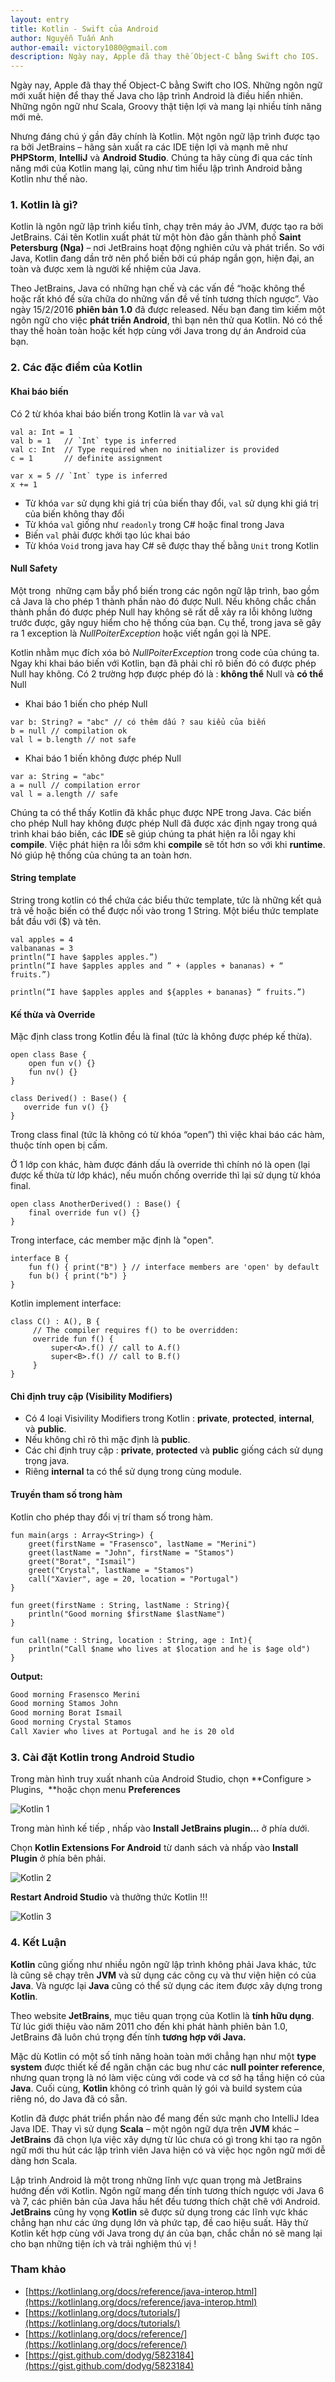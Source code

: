 ```yaml
---
layout: entry
title: Kotlin - Swift của Android
author: Nguyễn Tuấn Anh
author-email: victory1080@gmail.com
description: Ngày nay, Apple đã thay thế Object-C bằng Swift cho IOS.
---
```


Ngày nay, Apple đã thay thế Object-C bằng Swift cho IOS. Những ngôn ngữ mới xuất hiện để thay thế Java cho lập trình Android là điều hiển nhiên. Những ngôn ngữ như Scala, Groovy thật tiện lợi và mang lại nhiều tính năng mới mẻ.

Nhưng đáng chú ý gần đây chính là Kotlin. Một ngôn ngữ lập trình được tạo ra bởi JetBrains – hãng sản xuất ra các IDE tiện lợi và mạnh mẽ như **PHPStorm**, **IntelliJ** và **Android Studio**. Chúng ta hãy cùng đi qua các tính năng mới của Kotlin mang lại, cũng như tìm hiểu lập trình Android bằng Kotlin như thế nào.

### 1. Kotlin là gì?

Kotlin là ngôn ngữ lập trình kiểu tĩnh, chạy trên máy ảo JVM, được tạo ra bởi JetBrains. Cái tên Kotlin xuất phát từ một hòn đảo gần thành phố **Saint Petersburg (Nga)** – nơi JetBrains hoạt động nghiên cứu và phát triển. So với Java, Kotlin đang dần trở nên phổ biến bởi cú pháp ngắn gọn, hiện đại, an toàn và được xem là người kế nhiệm của Java.

Theo JetBrains, Java có những hạn chế và các vấn đề “hoặc không thể hoặc rất khó để sửa chữa do những vấn đề về tính tương thích ngược”. Vào ngày 15/2/2016 **phiên bản 1.0** đã được released. Nếu bạn đang tìm kiếm một ngôn ngữ cho việc **phát triển Android**, thì bạn nên thử qua Kotlin. Nó có thể thay thế hoàn toàn hoặc kết hợp cùng với Java trong dự án Android của bạn.


### 2. Các đặc điểm của Kotlin

#### Khai báo biến

Có 2 từ khóa khai báo biến trong Kotlin là `var` và `val`

```
val a: Int = 1
val b = 1   // `Int` type is inferred
val c: Int  // Type required when no initializer is provided
c = 1       // definite assignment
```

```
var x = 5 // `Int` type is inferred
x += 1
```

- Từ khóa `var` sử dụng khi giá trị của biến thay đổi, `val` sử dụng khi giá trị của biến không thay đổi
- Từ khóa `val` giống như `readonly` trong C# hoặc final trong Java
- Biến `val` phải được khởi tạo lúc khai báo
- Từ khóa `Void` trong java hay C# sẽ được thay thế bằng `Unit` trong Kotlin

#### Null Safety

Một trong  những cạm bẫy phổ biến trong các ngôn ngữ lập trình, bao gồm cả Java là cho phép 1 thành phần nào đó được Null. Nếu không chắc chắn thành phần đó được phép Null hay không sẽ rất dễ xảy ra lỗi không lường trước được, gây nguy hiểm cho hệ thống của bạn. Cụ thể, trong java sẽ gây ra 1 exception là *NullPoiterException* hoặc viết ngắn gọi là NPE.

Kotlin nhằm mục đích xóa bỏ *NullPoiterException* trong code của chúng ta. Ngay khi khai báo biến với Kotlin, bạn đã phải chỉ rõ biến đó có được phép Null hay không. Có 2 trường hợp được phép đó là : **không thể** Null và **có thể** Null

- Khai báo 1 biến cho phép Null
```
var b: String? = "abc" // có thêm dấu ? sau kiểu của biến
b = null // compilation ok
val l = b.length // not safe
```
- Khai báo 1 biến không được phép Null
```
var a: String = "abc"
a = null // compilation error
val l = a.length // safe
```

Chúng ta có thể thấy Kotlin đã khắc phục được NPE trong Java. Các biến cho phép Null hay không được phép Null đã được xác định ngay trong quá trình khai báo biến, các **IDE** sẽ giúp chúng ta phát hiện ra lỗi ngay khi **compile**. Việc phát hiện ra lỗi sớm khi **compile** sẽ tốt hơn so với khi **runtime**. Nó giúp hệ thống của chúng ta an toàn hơn.

#### String template

String trong kotlin có thể chứa các biểu thức template, tức là những kết quả trả về hoặc biến có thể được nối vào trong 1 String. Một biểu thức template bắt đầu với ($) và tên.

```
val apples = 4
valbananas = 3
println(“I have $apples apples.”)
println(“I have $apples apples and ” + (apples + bananas) + “ fruits.”)

println(“I have $apples apples and ${apples + bananas} “ fruits.”)
```

#### Kế thừa và Override

Mặc định class trong Kotlin đều là final (tức là không được phép kế thừa).
```
open class Base {
    open fun v() {}
    fun nv() {}
}

class Derived() : Base() {
   override fun v() {}
}
```

Trong class final (tức là không có từ khóa “open”) thì việc khai báo các hàm, thuộc tính open bị cấm.

Ở 1 lớp con khác, hàm được đánh dấu là override thì chính nó là open (lại được kế thừa từ lớp khác), nếu muốn chống override thì lại sử dụng từ khóa final.
```
open class AnotherDerived() : Base() {
    final override fun v() {}
}
```

Trong interface, các member mặc định là "open".
```
interface B {
    fun f() { print("B") } // interface members are 'open' by default
    fun b() { print("b") }
}
```

Kotlin implement interface:
```
class C() : A(), B {
     // The compiler requires f() to be overridden:
     override fun f() {
         super<A>.f() // call to A.f()
         super<B>.f() // call to B.f()
     }
}
```

#### Chỉ định truy cập (Visibility Modifiers)

- Có 4 loại Visivility Modifiers trong Kotlin : **private**, **protected**, **internal**, và **public**.
- Nếu không chỉ rõ thì mặc định là **public**.
- Các chỉ định truy cập : **private**, **protected** và **public** giống cách sử dụng trọng java.
- Riêng **internal** ta có thể sử dụng trong cùng module.

#### Truyền tham số trong hàm

Kotlin cho phép thay đổi vị trí tham số trong hàm.
```
fun main(args : Array<String>) { 
    greet(firstName = "Frasensco", lastName = "Merini") 
    greet(lastName = "John", firstName = "Stamos") 
    greet("Borat", "Ismail") 
    greet("Crystal", lastName = "Stamos") 
    call("Xavier", age = 20, location = "Portugal") 
} 

fun greet(firstName : String, lastName : String){
    println("Good morning $firstName $lastName") 
} 

fun call(name : String, location : String, age : Int){ 
    println("Call $name who lives at $location and he is $age old") 
}
```

**Output:**

```sh
Good morning Frasensco Merini
Good morning Stamos John
Good morning Borat Ismail
Good morning Crystal Stamos
Call Xavier who lives at Portugal and he is 20 old
```

### 3. Cài đặt Kotlin trong Android Studio

Trong màn hình truy xuất nhanh của Android Studio, chọn **Configure > Plugins,  **hoặc chọn menu **Preferences**

![Kotlin 1](https://drive.google.com/uc?id=0B05rqFCwNCjkMmpkVkl4X1JJZ0E&export=download)

Trong màn hình kế tiếp , nhấp vào **Install JetBrains plugin…** ở phía dưới.

Chọn **Kotlin Extensions For Android** từ danh sách và nhấp vào **Install Plugin** ở phía bên phải.

![Kotlin 2](https://drive.google.com/uc?id=0B05rqFCwNCjkX1R6dnhPWlQydXM&export=download)

**Restart Android Studio** và thưởng thức Kotlin !!!

![Kotlin 3](https://drive.google.com/uc?id=0B05rqFCwNCjkRGt4MkhxVHROWjA&export=download)

### 4. Kết Luận

**Kotlin** cũng giống như nhiều ngôn ngữ lập trình không phải Java khác, tức là cũng sẽ chạy trên **JVM** và sử dụng các công cụ và thư viện hiện có của **Java**. Và ngược lại **Java** cũng có thể sử dụng các item được xây dựng trong **Kotlin**.

Theo website **JetBrains**, mục tiêu quan trọng của Kotlin là **tính hữu dụng**. Từ lúc giới thiệu vào năm 2011 cho đến khi phát hành phiên bản 1.0, JetBrains đã luôn chú trọng đến tính **tương hợp với Java.**

Mặc dù Kotlin có một số tính năng hoàn toàn mới chẳng hạn như một **type system** được thiết kế để ngăn chặn các bug như các **null pointer reference**, nhưng quan trọng là nó làm việc cùng với code và cơ sở hạ tầng hiện có của **Java**. Cuối cùng, **Kotlin** không có trình quản lý gói và build system của riêng nó, do Java đã có sẵn.

Kotlin đã được phát triển phần nào để mang đến sức mạnh cho IntelliJ Idea Java IDE. Thay vì sử dụng **Scala** – một ngôn ngữ dựa trên **JVM** khác – **JetBrains** đã chọn lựa việc xây dựng từ lúc chưa có gì trong khi tạo ra ngôn ngữ mới thu hút các lập trình viên Java hiện có và việc học ngôn ngữ mới dễ dàng hơn Scala.

Lập trình Android là một trong những lĩnh vực quan trọng mà JetBrains hướng đến với Kotlin. Ngôn ngữ mang đến tính tương thích ngược với Java 6 và 7, các phiên bản của Java hầu hết đều tương thích chặt chẽ với Android. **JetBrains** cũng hy vọng **Kotlin** sẽ được sử dụng trong các lĩnh vực khác chẳng hạn như các ứng dụng lớn và phức tạp, đề cao hiệu suất. Hãy thử Kotlin kết hợp cùng với Java trong dự án của bạn, chắc chắn nó sẽ mang lại cho bạn những tiện ích và trải nghiệm thú vị !


### Tham khảo

- [https://kotlinlang.org/docs/reference/java-interop.html](https://kotlinlang.org/docs/reference/java-interop.html)
- [https://kotlinlang.org/docs/tutorials/](https://kotlinlang.org/docs/tutorials/)
- [https://kotlinlang.org/docs/reference/](https://kotlinlang.org/docs/reference/)
- [https://gist.github.com/dodyg/5823184](https://gist.github.com/dodyg/5823184)


